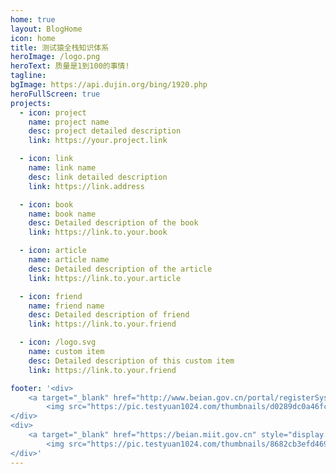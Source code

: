 ```yaml
---
home: true
layout: BlogHome
icon: home
title: 测试猿全栈知识体系
heroImage: /logo.png
heroText: 质量是1到100的事情! 
tagline: 
bgImage: https://api.dujin.org/bing/1920.php
heroFullScreen: true
projects:
  - icon: project
    name: project name
    desc: project detailed description
    link: https://your.project.link

  - icon: link
    name: link name
    desc: link detailed description
    link: https://link.address

  - icon: book
    name: book name
    desc: Detailed description of the book
    link: https://link.to.your.book

  - icon: article
    name: article name
    desc: Detailed description of the article
    link: https://link.to.your.article

  - icon: friend
    name: friend name
    desc: Detailed description of friend
    link: https://link.to.your.friend

  - icon: /logo.svg
    name: custom item
    desc: Detailed description of this custom item
    link: https://link.to.your.friend

footer: '<div>
	<a target="_blank" href="http://www.beian.gov.cn/portal/registerSystemInfo?recordcode=51012202001386" style="display:inline-block;text-decoration:none;height:20px;line-height:20px;">
		<img src="https://pic.testyuan1024.com/thumbnails/d0289dc0a46fc5b15b3363ffa78cf6c7.png" style="float:left;" />川公网安备 51012202001386号</a>
</div>
<div>
	<a target="_blank" href="https://beian.miit.gov.cn" style="display:inline-block;text-decoration:none;height:20px;line-height:20px;">
		<img src="https://pic.testyuan1024.com/thumbnails/8682cb3efd4693ad8333d60bb2899a81.png" style="float:left;height:17px;" />蜀ICP备2022029780号</a>
</div>'
---
```


